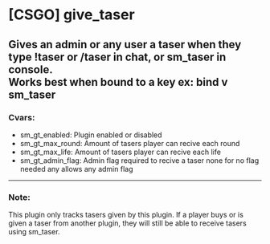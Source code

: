 # [CSGO] give_taser
Gives an admin or any user a taser when they type !taser or /taser in chat, or sm_taser in console.  
Works best when bound to a key ex:  **bind v sm_taser**
---
### Cvars:  
* sm_gt_enabled: Plugin enabled or disabled
* sm_gt_max_round: Amount of tasers player can recive each round
* sm_gt_max_life: Amount of tasers player can recive each life
* sm_gt_admin_flag: Admin flag required to recive a taser none for no flag needed any allows any admin flag
---
### Note:
This plugin only tracks tasers given by this plugin. If a player buys or is given a taser from another plugin, they will still be able to receive tasers using sm_taser.